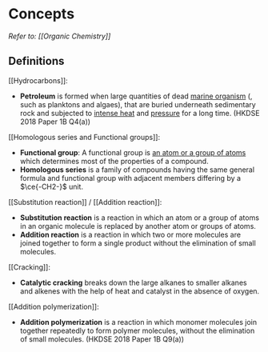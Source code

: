 # Concepts
*Refer to: [[Organic Chemistry]]*

## Definitions
[[Hydrocarbons]]:
- **Petroleum** is formed when large quantities of dead <u>marine organism</u> (, such as planktons and algaes), that are buried underneath sedimentary rock and subjected to <u>intense heat</u> and <u>pressure</u> for a long time.
  (HKDSE 2018 Paper 1B Q4(a))

[[Homologous series and Functional groups]]:
- **Functional group**: A functional group is <u>an atom or a group of atoms</u> which <span class="hi-green">determines most of the properties of a compound</span>.
- **Homologous series** is a family of compounds having the same <span class="hi-blue">general formula and functional group</span> with adjacent members differing by a $\ce{-CH2-}$ unit.

[[Substitution reaction]] / [[Addition reaction]]:
- **Substitution reaction** is a reaction in which an atom or a group of atoms in an organic molecule is <span class="hi-green">replaced</span> by another atom or groups of atoms.
- **Addition reaction** is a reaction in which two or more molecules are <span class="hi-green">joined together</span> to form a single product <span class="hi-green">without the elimination of small molecules</span>.

[[Cracking]]:
- **Catalytic cracking** breaks down the large alkanes to <span class="hi-blue">smaller alkanes and alkenes</span> with the help of <span class="hi-blue">heat and catalyst</span> in the <span class="hi-green">absence of oxygen</span>.

[[Addition polymerization]]:
- **Addition polymerization** is a reaction in which <span class="hi-blue">monomer molecules</span> join together repeatedly to form polymer molecules, <span class="hi-green">without the elimination of small molecules</span>.
  (HKDSE 2018 Paper 1B Q9(a))
